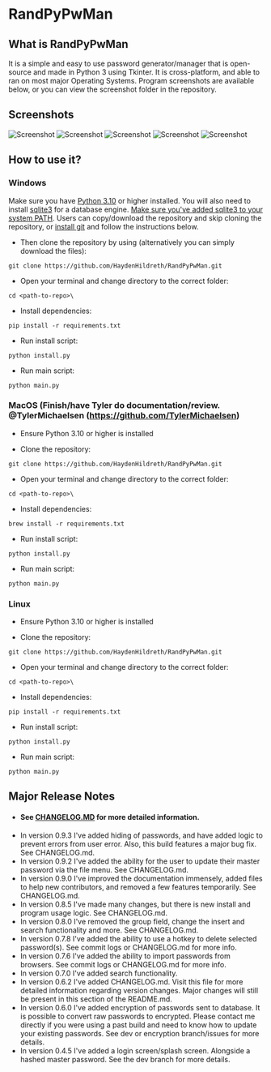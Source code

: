 # RandPyPwMan

## What is RandPyPwMan
It is a simple and easy to use password generator/manager that is open-source and made in Python 3 using Tkinter. It is cross-platform, and able to ran on most major Operating Systems. Program screenshots are available below, or you can view the screenshot folder in the repository.

## Screenshots
![Screenshot](https://github.com/HaydenHildreth/RandPyPwMan/blob/dev/screenshots/screenshot1.png)
![Screenshot](https://github.com/HaydenHildreth/RandPyPwMan/blob/dev/screenshots/screenshot2.png)
![Screenshot](https://github.com/HaydenHildreth/RandPyPwMan/blob/dev/screenshots/screenshot3.png)
![Screenshot](https://github.com/HaydenHildreth/RandPyPwMan/blob/dev/screenshots/screenshot4.png)
![Screenshot](https://github.com/HaydenHildreth/RandPyPwMan/blob/dev/screenshots/screenshot5.png)

## How to use it?
### Windows
Make sure you have [Python 3.10](https://www.python.org/downloads/) or higher installed. You will also need to install [sqlite3](https://www.sqlite.org/download.html) for a database engine. [Make sure you've added sqlite3 to your system PATH](https://dev.to/dendihandian/installing-sqlite3-in-windows-44eb). Users can copy/download the repository and skip cloning the repository, or [install git](https://git-scm.com/download/win) and follow the instructions below.

* Then clone the repository by using (alternatively you can simply download the files):
```
git clone https://github.com/HaydenHildreth/RandPyPwMan.git
```

* Open your terminal and change directory to the correct folder:
```
cd <path-to-repo>\
```

* Install dependencies:
```
pip install -r requirements.txt
```

* Run install script:
```
python install.py
```

* Run main script:
```
python main.py
```

### MacOS (Finish/have Tyler do documentation/review. @TylerMichaelsen (https://github.com/TylerMichaelsen)
* Ensure Python 3.10 or higher is installed

* Clone the repository:
```
git clone https://github.com/HaydenHildreth/RandPyPwMan.git
```

* Open your terminal and change directory to the correct folder:
```
cd <path-to-repo>\
```

* Install dependencies:
```
brew install -r requirements.txt
```

* Run install script:
```
python install.py
```

* Run main script:
```
python main.py
```

### Linux
* Ensure Python 3.10 or higher is installed

* Clone the repository:
```
git clone https://github.com/HaydenHildreth/RandPyPwMan.git
```

* Open your terminal and change directory to the correct folder:
```
cd <path-to-repo>\
```

* Install dependencies:
```
pip install -r requirements.txt
```

* Run install script:
```
python install.py
```

* Run main script:
```
python main.py
```

## Major Release Notes
- #### See [CHANGELOG.MD](https://github.com/HaydenHildreth/RandPyPwMan/blob/main/CHANGELOG.md) for more detailed information.
- In version 0.9.3 I've added hiding of passwords, and have added logic to prevent errors from user error. Also, this build features a major bug fix. See CHANGELOG.md.
- In version 0.9.2 I've added the ability for the user to update their master password via the file menu. See CHANGELOG.md.
- In version 0.9.0 I've improved the documentation immensely, added files to help new contributors, and removed a few features temporarily. See CHANGELOG.md.
- In version 0.8.5 I've made many changes, but there is new install and program usage logic. See CHANGELOG.md.
- In version 0.8.0 I've removed the group field, change the insert and search functionality and more. See CHANGELOG.md.
- In version 0.7.8 I've added the ability to use a hotkey to delete selected password(s). See commit logs or CHANGELOG.md for more info.
- In version 0.7.6 I've added the ability to import passwords from browsers. See commit logs or CHANGELOG.md for more info.
- In version 0.7.0 I've added search functionality.
- In version 0.6.2 I've added CHANGELOG.md. Visit this file for more detailed information regarding version changes. Major changes will still be present in this section of the README.md.
- In version 0.6.0 I've added encryption of passwords sent to database. It is possible to convert raw passwords to encrypted. Please contact me directly if you were using a past build and need to know how to update your existing passwords. See dev or encryption branch/issues for more details.
- In version 0.4.5 I've added a login screen/splash screen. Alongside a hashed master password. See the dev branch for more details.
